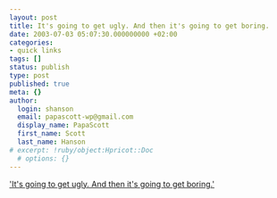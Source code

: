 ```yaml
---
layout: post
title: It's going to get ugly. And then it's going to get boring.
date: 2003-07-03 05:07:30.000000000 +02:00
categories:
- quick links
tags: []
status: publish
type: post
published: true
meta: {}
author:
  login: shanson
  email: papascott-wp@gmail.com
  display_name: PapaScott
  first_name: Scott
  last_name: Hanson
# excerpt: !ruby/object:Hpricot::Doc
  # options: {}
---
```

<p><a title="[insert your favorite political issue here]" href="http://nielsenhayden.com/electrolite/archives/002828.html">'It's going to get ugly. And then it's going to get boring.'</a></p>
